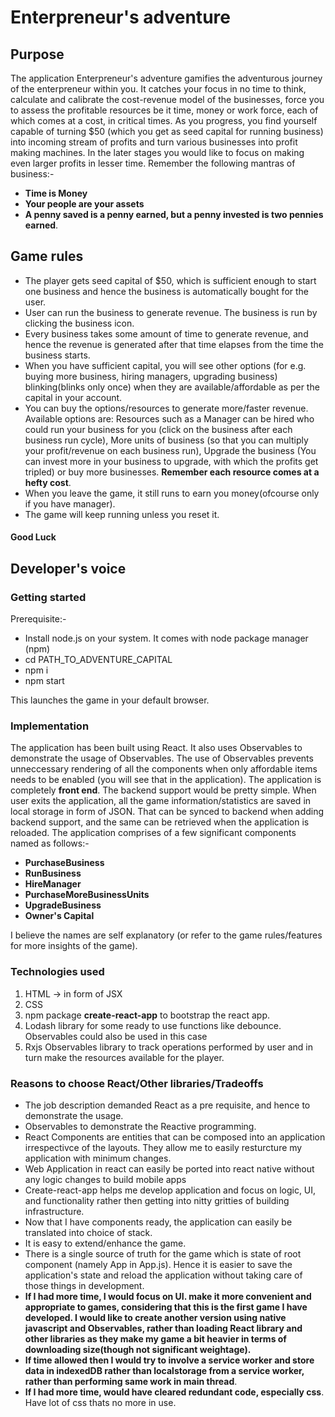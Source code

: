 # Enterpreneur's adventure

## Purpose
The application Enterpreneur's adventure gamifies the adventurous journey of the enterpreneur within you. It catches your focus in no time to think, calculate and calibrate the cost-revenue model of the businesses, force you to assess the profitable resources be it time, money or work force, each of which comes at a cost, in critical times. As you progress, you find yourself capable of turning $50 (which you get as seed capital for running business) into incoming stream of profits and turn various businesses into profit making machines. In the later stages you would like to focus on making even larger profits in lesser time. Remember the following mantras of business:-

* **Time is Money**
* **Your people are your assets**
* **A penny saved is a penny earned, but a penny invested is two pennies earned**.

## Game rules
* The player gets seed capital of $50, which is sufficient enough to start one business and hence the business is automatically bought for the user. 
* User can run the business to generate revenue. The business is run by clicking the business icon.
* Every business takes some amount of time to generate revenue, and hence the revenue is generated after that time elapses from the time the business starts.
* When you have sufficient capital, you will see other options (for e.g. buying more business, hiring managers, upgrading business) blinking(blinks only once) when they are available/affordable as per the capital in your account.
* You can buy the options/resources to generate more/faster revenue. Available options are: Resources such as a Manager can be hired who could run your business for you (click on the business after each business run cycle), More units of business (so that you can multiply your profit/revenue on each business run), Upgrade the business (You can invest more in your business to upgrade, with which the profits get tripled) or buy more businesses. **Remember each resource comes at a hefty cost**.
* When you leave the game, it still runs to earn you money(ofcourse only if you have manager).
* The game will keep running unless you reset it.



#### Good Luck


## Developer's voice

### Getting started
Prerequisite:-
* Install node.js on your system. It comes with node package manager (npm)
* cd PATH_TO_ADVENTURE_CAPITAL
* npm i
* npm start

This launches the game in your default browser.

### Implementation
The application has been built using React. It also uses Observables to demonstrate the usage of Observables. The use of Observables prevents unneccessary rendering of all the components when only affordable items needs to be enabled (you will see that in the application). The application is completely **front end**. The backend support would be pretty simple. When user exits the application, all the game information/statistics are saved in local storage in form of JSON. That can be synced to backend when adding backend support, and the same can be retrieved when the application is reloaded.
The application comprises of a few significant components named as follows:-
* **PurchaseBusiness**
* **RunBusiness**
* **HireManager**
* **PurchaseMoreBusinessUnits**
* **UpgradeBusiness**
* **Owner's Capital**


I believe the names are self explanatory (or refer to the game rules/features for more insights of the game).

### Technologies used
1. HTML -> in form of JSX
2. CSS
3. npm package **create-react-app** to bootstrap the react app.
4. Lodash library for some ready to use functions like debounce. Observables could also be used in this case
5. Rxjs Observables library to track operations performed by user and in turn make the resources available for the player.

### Reasons to choose React/Other libraries/Tradeoffs
* The job description demanded React as a pre requisite, and hence to demonstrate the usage.
* Observables to demonstrate the Reactive programming.
* React Components are entities that can be composed into an application irrespectivce of the layouts. They allow me to easily resturcture my application with minimum changes.
* Web Application in react can easily be ported into react native without any logic changes to build mobile apps
* Create-react-app helps me develop application and focus on logic, UI, and functionality rather then getting into nitty gritties of building infrastructure.
* Now that I have components ready, the application can easily be translated into choice of stack.
* It is easy to extend/enhance the game.
* There is a single source of truth for the game which is state of root component (namely App in App.js). Hence it is easier to save the application's state and reload the application without taking care of those things in development.
* **If I had more time, I would focus on UI. make it more convenient and appropriate to games, considering that this is the first game I have developed. I would like to create another version using native javascript and Observables, rather than loading React library and other libraries as they make my game a bit heavier in terms of downloading size(though not significant weightage).**
* **If time allowed then I would try to involve a service worker and store data in indexedDB rather than localstorage from a service worker, rather than performing same work in main thread**.
* **If I had more time, would have cleared redundant code, especially css**. Have lot of css thats no more in use.

